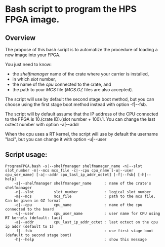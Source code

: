 # Bash script to program the HPS FPGA image.

## Overview

The propose of this bash script is to automatize the procedure of loading a new image into your FPGA.

You just need to know:
- the *shelfmanager* name of the crate where your carrier is installed,
- in which *slot* number,
- the name of the *cpu* connected to the crate, and
- the path to your *MCS* file (*MCS.GZ* files are also accepted).

The script will use by default the second stage boot method, but you can choose using the first stage boot method instead with option -f|--fsb.

The script will by default assume that the IP address of the CPU connected to the FPGA is 10.(crate ID).(slot number + 100).1. You can change the last octect number with option -a|--addr

When the cpu uses a RT kernel, the script will use by default the username "laci", but you can change it with option -u|--user

## Script usage:
```
ProgramFPGA.bash -s|--shelfmanager shelfmanager_name -n|--slot slot_number -m|--mcs mcs_file -c|--cpu cpu_name [-u|--user cpu_ser_name] [-a|--addr cpu_last_ip_addr_octet] [-f|--fsb] [-h|--help]
    -s|--shelfmanager shelfmaneger_name      : name of the crate's shelfmanager
    -n|--slot         slot_number            : logical slot number
    -m|--mcs          mcs_file               : path to the mcs file. Can be given in GZ format
    -c|--cpu          cpu_name               : name of the cpu connected to the board
    -u|--user         cpu_user_name          : user name for CPU using RT kernels (default: laci)
    -a|--addr         cpu_last_ip_addr_octet : last octect on the cpu ip addr (default to 1)
    -f|--fsb                                 : use first stage boot (default to second stage boot)
    -h|--help                                : show this message
```
